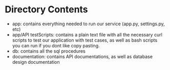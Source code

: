 # Directory Contents
- app: contains everything needed to run our service (app.py, settings.py, etc)
- app/API testScripts: contains a plain text file with all the necessary curl scripts to test our application with test cases, as well as bash scripts you can run if you dont like copy pasting.
- db: contains all the sql procedures
- documentation: contains API documentations, as well as database design documentation
